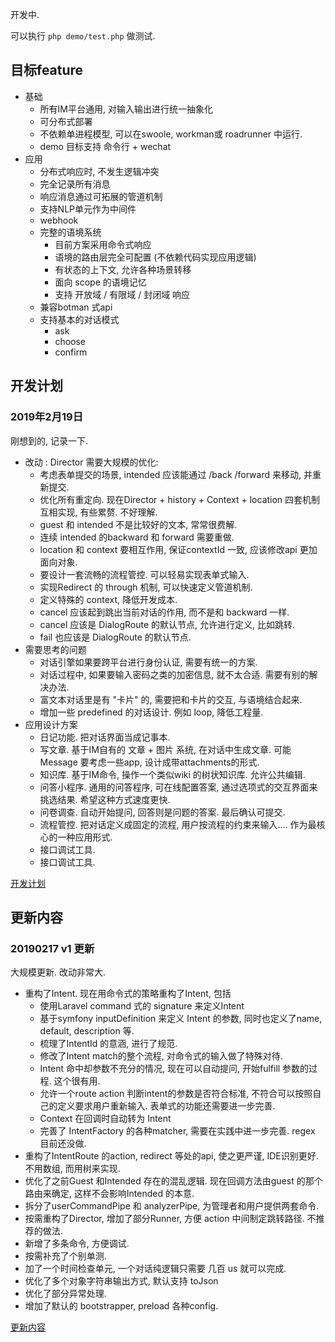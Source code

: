 

开发中.

可以执行 ``` php demo/test.php ``` 做测试.


## 目标feature

-   基础
    -   所有IM平台通用, 对输入输出进行统一抽象化
    -   可分布式部署
    -   不依赖单进程模型, 可以在swoole, workman或 roadrunner 中运行.
    -   demo 目标支持 命令行 + wechat
-   应用
    -   分布式响应时, 不发生逻辑冲突
    -   完全记录所有消息
    -   响应消息通过可拓展的管道机制
    -   支持NLP单元作为中间件
    -   webhook
    -   完整的语境系统
        -   目前方案采用命令式响应
        -   语境的路由层完全可配置 (不依赖代码实现应用逻辑)
        -   有状态的上下文, 允许各种场景转移
        -   面向 scope 的语境记忆
        -   支持 开放域 / 有限域 / 封闭域 响应
    -   兼容botman 式api
    -   支持基本的对话模式
        -   ask
        -   choose
        -   confirm


## 开发计划

### 2019年2月19日

刚想到的, 记录一下.

-   改动 : Director 需要大规模的优化:
    -   考虑表单提交的场景, intended 应该能通过 /back /forward 来移动, 并重新提交.
    -   优化所有重定向. 现在Director + history + Context + location 四套机制互相实现, 有些累赘. 不好理解. 
    -   guest 和 intended 不是比较好的文本, 常常很费解. 
    -   连续 intended 的backward 和 forward 需要重做.  
    -   location 和 context 要相互作用, 保证contextId 一致, 应该修改api 更加面向对象. 
    -   要设计一套流畅的流程管控.  可以轻易实现表单式输入. 
    -   实现Redirect 的 through 机制, 可以快速定义管道机制.  
    -   定义特殊的 context, 降低开发成本.
    -   cancel 应该起到跳出当前对话的作用, 而不是和 backward 一样.
    -   cancel 应该是 DialogRoute 的默认节点, 允许进行定义, 比如跳转.
    -   fail 也应该是 DialogRoute 的默认节点.
-   需要思考的问题
    -   对话引擎如果要跨平台进行身份认证, 需要有统一的方案.
    -   对话过程中, 如果要输入密码之类的加密信息, 就不太合适. 需要有别的解决办法.
    -   富文本对话里是有 "卡片" 的, 需要把和卡片的交互, 与语境结合起来.
    -   增加一些 predefined 的对话设计. 例如 loop, 降低工程量.
-   应用设计方案
    -   日记功能.   把对话界面当成记事本.
    -   写文章.  基于IM自有的 文章 + 图片 系统, 在对话中生成文章. 可能 Message 要考虑一些app, 设计成带attachments的形式.
    -   知识库. 基于IM命令, 操作一个类似wiki 的树状知识库. 允许公共编辑.
    -   问答小程序. 通用的问答程序, 可在线配置答案, 通过选项式的交互界面来挑选结果. 希望这种方式速度更快.
    -   问卷调查. 自动开始提问, 回答则是问题的答案. 最后确认可提交.
    -   流程管控.  把对话定义成固定的流程, 用户按流程的约束来输入.... 作为最核心的一种应用形式.
    -   接口调试工具.
    -   接口调试工具.

[开发计划](docs/plan.md)

## 更新内容


### 20190217 v1 更新

大规模更新. 改动非常大.

-   重构了Intent. 现在用命令式的策略重构了Intent, 包括
    -   使用Laravel command 式的 signature 来定义Intent
    -   基于symfony inputDefinition 来定义 Intent 的参数, 同时也定义了name, default, description 等.
    -   梳理了IntentId 的意涵, 进行了规范.
    -   修改了Intent match的整个流程, 对命令式的输入做了特殊对待.
    -   Intent 命中却参数不充分的情况, 现在可以自动提问, 开始fulfill 参数的过程. 这个很有用.
    -   允许一个route action 判断intent的参数是否符合标准, 不符合可以按照自己的定义要求用户重新输入. 表单式的功能还需要进一步完善.
    -   Context 在回调时自动转为 Intent
    -   完善了 IntentFactory 的各种matcher, 需要在实践中进一步完善. regex 目前还没做.
-   重构了IntentRoute 的action, redirect 等处的api, 使之更严谨, IDE识别更好. 不用数组, 而用树来实现.
-   优化了之前Guest 和Intended 存在的混乱逻辑. 现在回调方法由guest 的那个路由来确定, 这样不会影响Intended 的本意.
-   拆分了userCommandPipe 和 analyzerPipe, 为管理者和用户提供两套命令.
-   按需重构了Director, 增加了部分Runner, 方便 action 中间制定跳转路径. 不推荐的做法.
-   新增了多条命令, 方便调试.
-   按需补充了个别单测.
-   加了一个时间检查单元, 一个对话纯逻辑只需要 几百 us 就可以完成.
-   优化了多个对象字符串输出方式, 默认支持 toJson
-   优化了部分异常处理.
-   增加了默认的 bootstrapper, preload 各种config.


[更新内容](docs/release.md)


